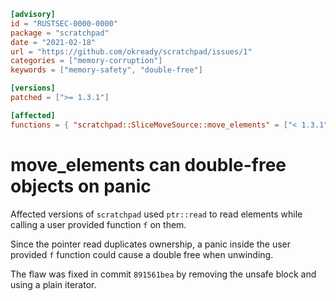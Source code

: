 ```toml
[advisory]
id = "RUSTSEC-0000-0000"
package = "scratchpad"
date = "2021-02-18"
url = "https://github.com/okready/scratchpad/issues/1"
categories = ["memory-corruption"]
keywords = ["memory-safety", "double-free"]

[versions]
patched = [">= 1.3.1"]

[affected]
functions = { "scratchpad::SliceMoveSource::move_elements" = ["< 1.3.1"] }
```

# move_elements can double-free objects on panic

Affected versions of `scratchpad` used `ptr::read` to read elements while
calling a user provided function `f` on them.

Since the pointer read duplicates ownership, a panic inside the user provided
`f` function could cause a double free when unwinding.

The flaw was fixed in commit `891561bea` by removing the unsafe block and using
a plain iterator.
